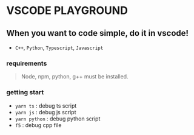 # VSCODE PLAYGROUND

## When you want to code simple, do it in vscode!

- `C++`, `Python`, `Typescript`, `Javascript`

### requirements

> Node, npm, python, g++ must be installed.

### getting start

- `yarn ts` : debug ts script
- `yarn js` : debug js script
- `yarn python` : debug python script
- `f5` : debug cpp file
